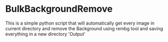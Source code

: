 # BulkBackgroundRemove
This is a simple python script that will automatically get every image in current directory and remove the Background using rembg tool and saving everything in a new directory  'Output'
